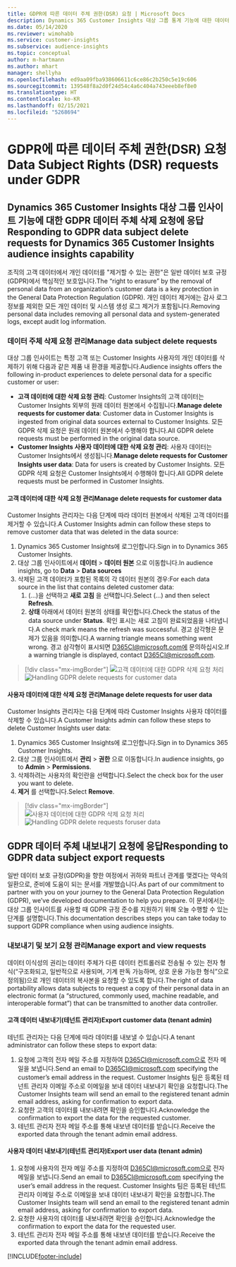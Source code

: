 ```yaml
---
title: GDPR에 따른 데이터 주체 권한(DSR) 요청 | Microsoft Docs
description: Dynamics 365 Customer Insights 대상 그룹 통계 기능에 대한 데이터 주체 요청에 응답합니다.
ms.date: 05/14/2020
ms.reviewer: wimohabb
ms.service: customer-insights
ms.subservice: audience-insights
ms.topic: conceptual
author: m-hartmann
ms.author: mhart
manager: shellyha
ms.openlocfilehash: ed9aa09fba938606611c6ce86c2b250c5e19c606
ms.sourcegitcommit: 139548f8a2d0f24d54c4a6c404a743eeeb8ef8e0
ms.translationtype: HT
ms.contentlocale: ko-KR
ms.lasthandoff: 02/15/2021
ms.locfileid: "5268694"
---
```

# <a name="data-subject-rights-dsr-requests-under-gdpr"></a><span data-ttu-id="a7b24-103">GDPR에 따른 데이터 주체 권한(DSR) 요청</span><span class="sxs-lookup"><span data-stu-id="a7b24-103">Data Subject Rights (DSR) requests under GDPR</span></span>

## <a name="responding-to-gdpr-data-subject-delete-requests-for-dynamics-365-customer-insights-audience-insights-capability"></a><span data-ttu-id="a7b24-104">Dynamics 365 Customer Insights 대상 그룹 인사이트 기능에 대한 GDPR 데이터 주체 삭제 요청에 응답</span><span class="sxs-lookup"><span data-stu-id="a7b24-104">Responding to GDPR data subject delete requests for Dynamics 365 Customer Insights audience insights capability</span></span>

<span data-ttu-id="a7b24-105">조직의 고객 데이터에서 개인 데이터를 "제거할 수 있는 권한"은 일반 데이터 보호 규정(GDPR)에서 핵심적인 보호입니다.</span><span class="sxs-lookup"><span data-stu-id="a7b24-105">The “right to erasure” by the removal of personal data from an organization’s customer data is a key protection in the General Data Protection Regulation (GDPR).</span></span> <span data-ttu-id="a7b24-106">개인 데이터 제거에는 감사 로그 정보를 제외한 모든 개인 데이터 및 시스템 생성 로그 제거가 포함됩니다.</span><span class="sxs-lookup"><span data-stu-id="a7b24-106">Removing personal data includes removing all personal data and system-generated logs, except audit log information.</span></span>

### <a name="manage-data-subject-delete-requests"></a><span data-ttu-id="a7b24-107">데이터 주체 삭제 요청 관리</span><span class="sxs-lookup"><span data-stu-id="a7b24-107">Manage data subject delete requests</span></span>

<span data-ttu-id="a7b24-108">대상 그룹 인사이트는 특정 고객 또는 Customer Insights 사용자의 개인 데이터를 삭제하기 위해 다음과 같은 제품 내 환경을 제공합니다.</span><span class="sxs-lookup"><span data-stu-id="a7b24-108">Audience insights offers the following in-product experiences to delete personal data for a specific customer or user:</span></span>

- <span data-ttu-id="a7b24-109">**고객 데이터에 대한 삭제 요청 관리**: Customer Insights의 고객 데이터는 Customer Insights 외부의 원래 데이터 원본에서 수집됩니다.</span><span class="sxs-lookup"><span data-stu-id="a7b24-109">**Manage delete requests for customer data**: Customer data in Customer Insights is ingested from original data sources external to Customer Insights.</span></span> <span data-ttu-id="a7b24-110">모든 GDPR 삭제 요청은 원래 데이터 원본에서 수행해야 합니다.</span><span class="sxs-lookup"><span data-stu-id="a7b24-110">All GDPR delete requests must be performed in the original data source.</span></span>
- <span data-ttu-id="a7b24-111">**Customer Insights 사용자 데이터에 대한 삭제 요청 관리**: 사용자 데이터는 Customer Insights에서 생성됩니다.</span><span class="sxs-lookup"><span data-stu-id="a7b24-111">**Manage delete requests for Customer Insights user data**: Data for users is created by Customer Insights.</span></span> <span data-ttu-id="a7b24-112">모든 GDPR 삭제 요청은 Customer Insights에서 수행해야 합니다.</span><span class="sxs-lookup"><span data-stu-id="a7b24-112">All GDPR delete requests must be performed in Customer Insights.</span></span>

#### <a name="manage-delete-requests-for-customer-data"></a><span data-ttu-id="a7b24-113">고객 데이터에 대한 삭제 요청 관리</span><span class="sxs-lookup"><span data-stu-id="a7b24-113">Manage delete requests for customer data</span></span>

<span data-ttu-id="a7b24-114">Customer Insights 관리자는 다음 단계에 따라 데이터 원본에서 삭제된 고객 데이터를 제거할 수 있습니다.</span><span class="sxs-lookup"><span data-stu-id="a7b24-114">A Customer Insights admin can follow these steps to remove customer data that was deleted in the data source:</span></span>

1. <span data-ttu-id="a7b24-115">Dynamics 365 Customer Insights에 로그인합니다.</span><span class="sxs-lookup"><span data-stu-id="a7b24-115">Sign in to Dynamics 365 Customer Insights.</span></span>
2. <span data-ttu-id="a7b24-116">대상 그룹 인사이트에서 **데이터** > **데이터 원본** 으로 이동합니다.</span><span class="sxs-lookup"><span data-stu-id="a7b24-116">In audience insights, go to **Data** > **Data sources**</span></span>
3. <span data-ttu-id="a7b24-117">삭제된 고객 데이터가 포함된 목록의 각 데이터 원본의 경우:</span><span class="sxs-lookup"><span data-stu-id="a7b24-117">For each data source in the list that contains deleted customer data:</span></span>
   1. <span data-ttu-id="a7b24-118">(...)을 선택하고 **새로 고침** 을 선택합니다.</span><span class="sxs-lookup"><span data-stu-id="a7b24-118">Select (...) and then select **Refresh**.</span></span>
   2. <span data-ttu-id="a7b24-119">**상태** 아래에서 데이터 원본의 상태를 확인합니다.</span><span class="sxs-lookup"><span data-stu-id="a7b24-119">Check the status of the data source under **Status**.</span></span> <span data-ttu-id="a7b24-120">확인 표시는 새로 고침이 완료되었음을 나타냅니다.</span><span class="sxs-lookup"><span data-stu-id="a7b24-120">A check mark means the refresh was successful.</span></span> <span data-ttu-id="a7b24-121">경고 삼각형은 문제가 있음을 의미합니다.</span><span class="sxs-lookup"><span data-stu-id="a7b24-121">A warning triangle means something went wrong.</span></span> <span data-ttu-id="a7b24-122">경고 삼각형이 표시되면 D365CI@microsoft.com에 문의하십시오.</span><span class="sxs-lookup"><span data-stu-id="a7b24-122">If a warning triangle is displayed, contact D365CI@microsoft.com.</span></span>

> [!div class="mx-imgBorder"]
> <span data-ttu-id="a7b24-123">![고객 데이터에 대한 GDPR 삭제 요청 처리](media/gdpr-data-sources.png "고객 데이터에 대한 GDPR 삭제 요청 처리")</span><span class="sxs-lookup"><span data-stu-id="a7b24-123">![Handling GDPR delete requests for customer data](media/gdpr-data-sources.png "Handling GDPR delete requests for customer data")</span></span>

#### <a name="manage-delete-requests-for-user-data"></a><span data-ttu-id="a7b24-124">사용자 데이터에 대한 삭제 요청 관리</span><span class="sxs-lookup"><span data-stu-id="a7b24-124">Manage delete requests for user data</span></span>

<span data-ttu-id="a7b24-125">Customer Insights 관리자는 다음 단계에 따라 Customer Insights 사용자 데이터를 삭제할 수 있습니다.</span><span class="sxs-lookup"><span data-stu-id="a7b24-125">A Customer Insights admin can follow these steps to delete Customer Insights user data:</span></span>

1. <span data-ttu-id="a7b24-126">Dynamics 365 Customer Insights에 로그인합니다.</span><span class="sxs-lookup"><span data-stu-id="a7b24-126">Sign in to Dynamics 365 Customer Insights.</span></span>
2. <span data-ttu-id="a7b24-127">대상 그룹 인사이트에서 **관리** > **권한** 으로 이동합니다.</span><span class="sxs-lookup"><span data-stu-id="a7b24-127">In audience insights, go to **Admin** > **Permissions**.</span></span>
3. <span data-ttu-id="a7b24-128">삭제하려는 사용자의 확인란을 선택합니다.</span><span class="sxs-lookup"><span data-stu-id="a7b24-128">Select the check box for the user you want to delete.</span></span>
4. <span data-ttu-id="a7b24-129">**제거** 를 선택합니다.</span><span class="sxs-lookup"><span data-stu-id="a7b24-129">Select **Remove**.</span></span>

> [!div class="mx-imgBorder"]
> <span data-ttu-id="a7b24-130">![사용자 데이터에 대한 GDPR 삭제 요청 처리](media/gdpr-permissions.png "사용자 데이터에 대한 GDPR 삭제 요청 처리")</span><span class="sxs-lookup"><span data-stu-id="a7b24-130">![Handling GDPR delete requests foruser data](media/gdpr-permissions.png "Handling GDPR delete requests for user data")</span></span>

## <a name="responding-to-gdpr-data-subject-export-requests"></a><span data-ttu-id="a7b24-131">GDPR 데이터 주체 내보내기 요청에 응답</span><span class="sxs-lookup"><span data-stu-id="a7b24-131">Responding to GDPR data subject export requests</span></span>

<span data-ttu-id="a7b24-132">일반 데이터 보호 규정(GDPR)을 향한 여정에서 귀하와 파트너 관계를 맺겠다는 약속의 일환으로, 준비에 도움이 되는 문서를 개발했습니다.</span><span class="sxs-lookup"><span data-stu-id="a7b24-132">As part of our commitment to partner with you on your journey to the General Data Protection Regulation (GDPR), we’ve developed documentation to help you prepare.</span></span> <span data-ttu-id="a7b24-133">이 문서에서는 대상 그룹 인사이트를 사용할 때 GDPR 규정 준수를 지원하기 위해 오늘 수행할 수 있는 단계를 설명합니다.</span><span class="sxs-lookup"><span data-stu-id="a7b24-133">This documentation describes steps you can take today to support GDPR compliance when using audience insights.</span></span>

### <a name="manage-export-and-view-requests"></a><span data-ttu-id="a7b24-134">내보내기 및 보기 요청 관리</span><span class="sxs-lookup"><span data-stu-id="a7b24-134">Manage export and view requests</span></span>

<span data-ttu-id="a7b24-135">데이터 이식성의 권리는 데이터 주체가 다른 데이터 컨트롤러로 전송될 수 있는 전자 형식(“구조화되고, 일반적으로 사용되며, 기계 판독 가능하며, 상호 운용 가능한 형식”으로 정의됨)으로 개인 데이터의 복사본을 요청할 수 있도록 합니다.</span><span class="sxs-lookup"><span data-stu-id="a7b24-135">The right of data portability allows data subjects to request a copy of their personal data in an electronic format (a “structured, commonly used, machine readable, and interoperable format”) that can be transmitted to another data controller.</span></span>

#### <a name="export-customer-data-tenant-admin"></a><span data-ttu-id="a7b24-136">고객 데이터 내보내기(테넌트 관리자)</span><span class="sxs-lookup"><span data-stu-id="a7b24-136">Export customer data (tenant admin)</span></span>

<span data-ttu-id="a7b24-137">테넌트 관리자는 다음 단계에 따라 데이터를 내보낼 수 있습니다.</span><span class="sxs-lookup"><span data-stu-id="a7b24-137">A tenant administrator can follow these steps to export data:</span></span>

1. <span data-ttu-id="a7b24-138">요청에 고객의 전자 메일 주소를 지정하여 D365CI@microsoft.com으로 전자 메일을 보냅니다.</span><span class="sxs-lookup"><span data-stu-id="a7b24-138">Send an email to D365CI@microsoft.com specifying the customer’s email address in the request.</span></span> <span data-ttu-id="a7b24-139">Customer Insights 팀은 등록된 테넌트 관리자 이메일 주소로 이메일을 보내 데이터 내보내기 확인을 요청합니다.</span><span class="sxs-lookup"><span data-stu-id="a7b24-139">The Customer Insights team will send an email to the registered tenant admin email address, asking for confirmation to export data.</span></span>
2. <span data-ttu-id="a7b24-140">요청한 고객의 데이터를 내보내려면 확인을 승인합니다.</span><span class="sxs-lookup"><span data-stu-id="a7b24-140">Acknowledge the confirmation to export the data for the requested customer.</span></span>
3. <span data-ttu-id="a7b24-141">테넌트 관리자 전자 메일 주소를 통해 내보낸 데이터를 받습니다.</span><span class="sxs-lookup"><span data-stu-id="a7b24-141">Receive the exported data through the tenant admin email address.</span></span>

#### <a name="export-user-data-tenant-admin"></a><span data-ttu-id="a7b24-142">사용자 데이터 내보내기(테넌트 관리자)</span><span class="sxs-lookup"><span data-stu-id="a7b24-142">Export user data (tenant admin)</span></span>

1. <span data-ttu-id="a7b24-143">요청에 사용자의 전자 메일 주소를 지정하여 D365CI@microsoft.com으로 전자 메일을 보냅니다.</span><span class="sxs-lookup"><span data-stu-id="a7b24-143">Send an email to D365CI@microsoft.com specifying the user’s email address in the request.</span></span> <span data-ttu-id="a7b24-144">Customer Insights 팀은 등록된 테넌트 관리자 이메일 주소로 이메일을 보내 데이터 내보내기 확인을 요청합니다.</span><span class="sxs-lookup"><span data-stu-id="a7b24-144">The Customer Insights team will send an email to the registered tenant admin email address, asking for confirmation to export data.</span></span>
2. <span data-ttu-id="a7b24-145">요청한 사용자의 데이터를 내보내려면 확인을 승인합니다.</span><span class="sxs-lookup"><span data-stu-id="a7b24-145">Acknowledge the confirmation to export the data for the requested user.</span></span>
3. <span data-ttu-id="a7b24-146">테넌트 관리자 전자 메일 주소를 통해 내보낸 데이터를 받습니다.</span><span class="sxs-lookup"><span data-stu-id="a7b24-146">Receive the exported data through the tenant admin email address.</span></span>


[!INCLUDE[footer-include](../includes/footer-banner.md)]